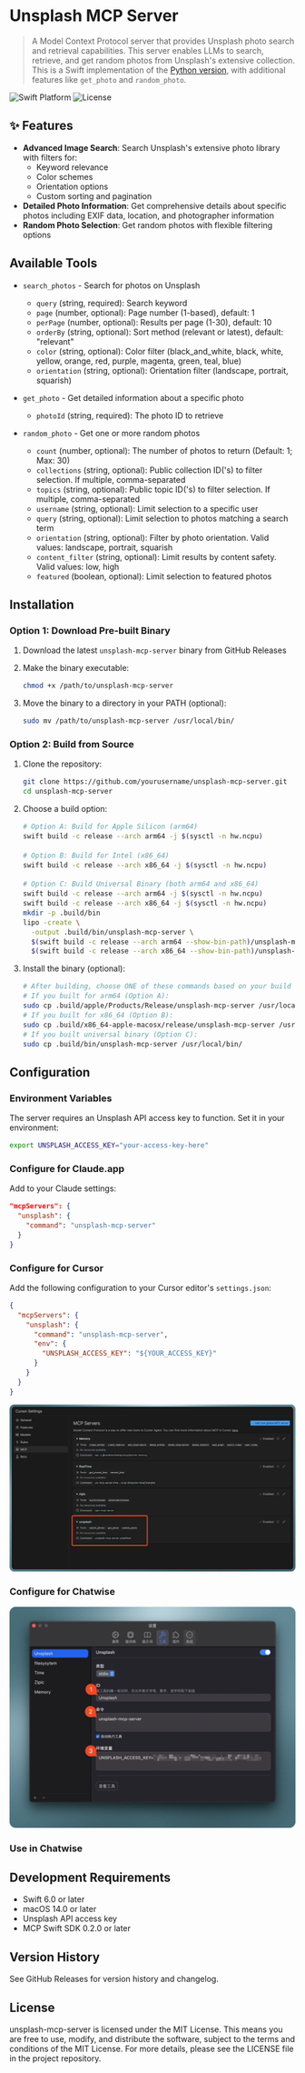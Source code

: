 # Unsplash MCP Server

> A Model Context Protocol server that provides Unsplash photo search and retrieval capabilities. This server enables LLMs to search, retrieve, and get random photos from Unsplash's extensive collection. This is a Swift implementation of the [Python version](https://github.com/hellokaton/unsplash-mcp-server), with additional features like `get_photo` and `random_photo`.

![Swift Platform](https://img.shields.io/badge/platform-macOS-lightgrey)
![License](https://img.shields.io/badge/license-MIT-blue)

## ✨ Features

* **Advanced Image Search**: Search Unsplash's extensive photo library with filters for:
  * Keyword relevance
  * Color schemes
  * Orientation options
  * Custom sorting and pagination
* **Detailed Photo Information**: Get comprehensive details about specific photos including EXIF data, location, and photographer information
* **Random Photo Selection**: Get random photos with flexible filtering options

## Available Tools

* `search_photos` - Search for photos on Unsplash
  * `query` (string, required): Search keyword
  * `page` (number, optional): Page number (1-based), default: 1
  * `perPage` (number, optional): Results per page (1-30), default: 10
  * `orderBy` (string, optional): Sort method (relevant or latest), default: "relevant"
  * `color` (string, optional): Color filter (black_and_white, black, white, yellow, orange, red, purple, magenta, green, teal, blue)
  * `orientation` (string, optional): Orientation filter (landscape, portrait, squarish)

* `get_photo` - Get detailed information about a specific photo
  * `photoId` (string, required): The photo ID to retrieve

* `random_photo` - Get one or more random photos
  * `count` (number, optional): The number of photos to return (Default: 1; Max: 30)
  * `collections` (string, optional): Public collection ID('s) to filter selection. If multiple, comma-separated
  * `topics` (string, optional): Public topic ID('s) to filter selection. If multiple, comma-separated
  * `username` (string, optional): Limit selection to a specific user
  * `query` (string, optional): Limit selection to photos matching a search term
  * `orientation` (string, optional): Filter by photo orientation. Valid values: landscape, portrait, squarish
  * `content_filter` (string, optional): Limit results by content safety. Valid values: low, high
  * `featured` (boolean, optional): Limit selection to featured photos

## Installation

### Option 1: Download Pre-built Binary

1. Download the latest `unsplash-mcp-server` binary from GitHub Releases
2. Make the binary executable:

   ```bash
   chmod +x /path/to/unsplash-mcp-server
   ```

3. Move the binary to a directory in your PATH (optional):

   ```bash
   sudo mv /path/to/unsplash-mcp-server /usr/local/bin/
   ```

### Option 2: Build from Source

1. Clone the repository:

   ```bash
   git clone https://github.com/yourusername/unsplash-mcp-server.git
   cd unsplash-mcp-server
   ```

2. Choose a build option:

   ```bash
   # Option A: Build for Apple Silicon (arm64)
   swift build -c release --arch arm64 -j $(sysctl -n hw.ncpu)

   # Option B: Build for Intel (x86_64)
   swift build -c release --arch x86_64 -j $(sysctl -n hw.ncpu)

   # Option C: Build Universal Binary (both arm64 and x86_64)
   swift build -c release --arch arm64 -j $(sysctl -n hw.ncpu)
   swift build -c release --arch x86_64 -j $(sysctl -n hw.ncpu)
   mkdir -p .build/bin
   lipo -create \
     -output .build/bin/unsplash-mcp-server \
     $(swift build -c release --arch arm64 --show-bin-path)/unsplash-mcp-server \
     $(swift build -c release --arch x86_64 --show-bin-path)/unsplash-mcp-server
   ```

3. Install the binary (optional):

   ```bash
   # After building, choose ONE of these commands based on your build choice:
   # If you built for arm64 (Option A):
   sudo cp .build/apple/Products/Release/unsplash-mcp-server /usr/local/bin/
   # If you built for x86_64 (Option B):
   sudo cp .build/x86_64-apple-macosx/release/unsplash-mcp-server /usr/local/bin/
   # If you built universal binary (Option C):
   sudo cp .build/bin/unsplash-mcp-server /usr/local/bin/
   ```

## Configuration

### Environment Variables

The server requires an Unsplash API access key to function. Set it in your environment:

```bash
export UNSPLASH_ACCESS_KEY="your-access-key-here"
```

### Configure for Claude.app

Add to your Claude settings:

```json
"mcpServers": {
  "unsplash": {
    "command": "unsplash-mcp-server"
  }
}
```

### Configure for Cursor

Add the following configuration to your Cursor editor's `settings.json`:

```json
{
  "mcpServers": {
    "unsplash": {
      "command": "unsplash-mcp-server",
      "env": {
        "UNSPLASH_ACCESS_KEY": "${YOUR_ACCESS_KEY}"
      }
    }
  }
}
```

![](screenshots/SCR-20250318-unsw.webp)

### Configure for Chatwise

![](screenshots/SCR-20250318-umwn.webp)

### Use in Chatwise

## Development Requirements

* Swift 6.0 or later
* macOS 14.0 or later
* Unsplash API access key
* MCP Swift SDK 0.2.0 or later

## Version History

See GitHub Releases for version history and changelog.

## License

unsplash-mcp-server is licensed under the MIT License. This means you are free to use, modify, and distribute the software, subject to the terms and conditions of the MIT License. For more details, please see the LICENSE file in the project repository.
